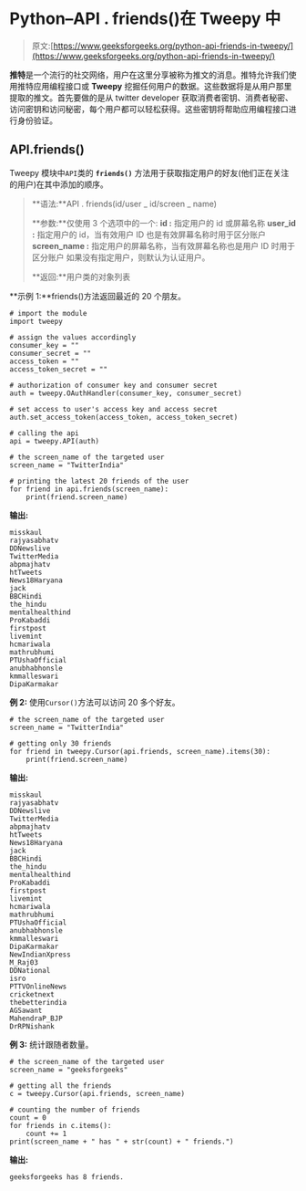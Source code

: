 # Python–API . friends()在 Tweepy 中

> 原文:[https://www.geeksforgeeks.org/python-api-friends-in-tweepy/](https://www.geeksforgeeks.org/python-api-friends-in-tweepy/)

**推特**是一个流行的社交网络，用户在这里分享被称为推文的消息。推特允许我们使用推特应用编程接口或 **Tweepy** 挖掘任何用户的数据。这些数据将是从用户那里提取的推文。首先要做的是从 twitter developer 获取消费者密钥、消费者秘密、访问密钥和访问秘密，每个用户都可以轻松获得。这些密钥将帮助应用编程接口进行身份验证。

## API.friends()

Tweepy 模块中`API`类的 **`friends()`** 方法用于获取指定用户的好友(他们正在关注的用户)在其中添加的顺序。

> **语法:**API . friends(id/user _ id/screen _ name)
> 
> **参数:**仅使用 3 个选项中的一个:
> **id :** 指定用户的 id 或屏幕名称
> **user_id :** 指定用户的 id，当有效用户 ID 也是有效屏幕名称时用于区分账户
> **screen_name :** 指定用户的屏幕名称，当有效屏幕名称也是用户 ID 时用于区分账户
> 如果没有指定用户，则默认为认证用户。
> 
> **返回:**用户类的对象列表

**示例 1:**friends()方法返回最近的 20 个朋友。

```
# import the module
import tweepy

# assign the values accordingly
consumer_key = ""
consumer_secret = ""
access_token = ""
access_token_secret = ""

# authorization of consumer key and consumer secret
auth = tweepy.OAuthHandler(consumer_key, consumer_secret)

# set access to user's access key and access secret 
auth.set_access_token(access_token, access_token_secret)

# calling the api 
api = tweepy.API(auth)

# the screen_name of the targeted user
screen_name = "TwitterIndia"

# printing the latest 20 friends of the user
for friend in api.friends(screen_name):
    print(friend.screen_name)
```

**输出:**

```
misskaul
rajyasabhatv
DDNewslive
TwitterMedia
abpmajhatv
htTweets
News18Haryana
jack
BBCHindi
the_hindu
mentalhealthind
ProKabaddi
firstpost
livemint
hcmariwala
mathrubhumi
PTUshaOfficial
anubhabhonsle
kmmalleswari
DipaKarmakar

```

**例 2:** 使用`Cursor()`方法可以访问 20 多个好友。

```
# the screen_name of the targeted user
screen_name = "TwitterIndia"

# getting only 30 friends
for friend in tweepy.Cursor(api.friends, screen_name).items(30):
    print(friend.screen_name)
```

**输出:**

```
misskaul
rajyasabhatv
DDNewslive
TwitterMedia
abpmajhatv
htTweets
News18Haryana
jack
BBCHindi
the_hindu
mentalhealthind
ProKabaddi
firstpost
livemint
hcmariwala
mathrubhumi
PTUshaOfficial
anubhabhonsle
kmmalleswari
DipaKarmakar
NewIndianXpress
M_Raj03
DDNational
isro
PTTVOnlineNews
cricketnext
thebetterindia
AGSawant
MahendraP_BJP
DrRPNishank

```

**例 3:** 统计跟随者数量。

```
# the screen_name of the targeted user
screen_name = "geeksforgeeks"

# getting all the friends
c = tweepy.Cursor(api.friends, screen_name)

# counting the number of friends
count = 0
for friends in c.items():
    count += 1
print(screen_name + " has " + str(count) + " friends.")
```

**输出:**

```
geeksforgeeks has 8 friends.
```